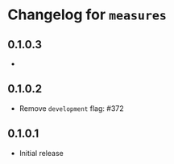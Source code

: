 # Changelog for `measures`

## 0.1.0.3

*

## 0.1.0.2

* Remove `development` flag: #372

## 0.1.0.1

* Initial release

